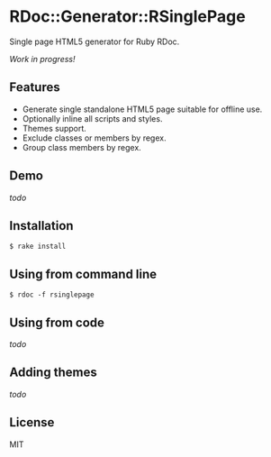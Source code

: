 # RDoc::Generator::RSinglePage

Single page HTML5 generator for Ruby RDoc.

*Work in progress!*

## Features

* Generate single standalone HTML5 page suitable for offline use.
* Optionally inline all scripts and styles.
* Themes support.
* Exclude classes or members by regex.
* Group class members by regex.

## Demo

*todo*

## Installation

```
$ rake install
```

## Using from command line

```
$ rdoc -f rsinglepage
```

## Using from code

*todo*

## Adding themes

*todo*

## License

MIT

